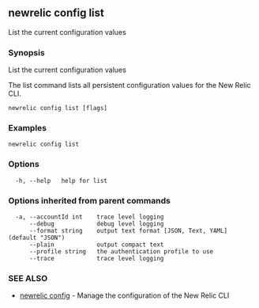 ## newrelic config list

List the current configuration values

### Synopsis

List the current configuration values

The list command lists all persistent configuration values for the New Relic CLI.


```
newrelic config list [flags]
```

### Examples

```
newrelic config list
```

### Options

```
  -h, --help   help for list
```

### Options inherited from parent commands

```
  -a, --accountId int    trace level logging
      --debug            debug level logging
      --format string    output text format [JSON, Text, YAML] (default "JSON")
      --plain            output compact text
      --profile string   the authentication profile to use
      --trace            trace level logging
```

### SEE ALSO

* [newrelic config](newrelic_config.md)	 - Manage the configuration of the New Relic CLI

